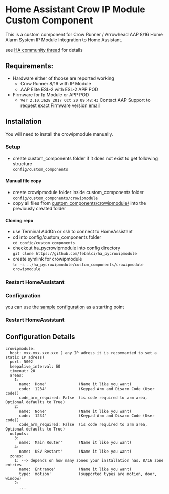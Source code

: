 # Home Assistant Crow IP Module Custom Component

This is a custom component for Crow Runner / Arrowhead AAP 8/16 Home Alarm System IP Module Integration to Home Assistant.

see [HA community thread][ha_community_thread] for details

## Requirements:
- Hardware either of thoose are reported working
  - Crow Runner 8/16 with IP Module
  - AAP Elite ESL-2 with ESL-2 APP POD
- Firmware for Ip Module or APP POD
  - `Ver 2.10.3628 2017 Oct 20 09:48:43`
  Contact AAP Support to request exact Firmware version [email][aap_support]

## Installation

You will need to install the crowipmodule manually.

### Setup
- create custom_components folder if it does not exist to get following structure\
  `config/custom_components`

#### Manual file copy
- create crowipmodule folder inside custom_components folder\
  `config/custom_components/crowipmodule`
- copy all files from [custom_components/crowipmodule/](custom_components/crowipmodule/) into the previously created folder

#### Cloning repo
- use Terminal AddOn or ssh to connect to HomeAssistant
- cd into config/custom_components folder\
  `cd config/custom_components`
- checkout ha_pycrowipmodule into config directory\
  `git clone https://github.com/febalci/ha_pycrowipmodule`
- create symlink for crowipmodule\
  `ln -s ../ha_pycrowipmodule/custom_components/crowipmodule crowipmodule`

### Restart HomeAssistant

### Configuration

you can use the [sample configuration](sample_configuration.yaml) as a starting point

### Restart HomeAssistant

## Configuration Details
```
crowipmodule:
  host: xxx.xxx.xxx.xxx ( any IP adress it is recommanted to set a static IP adress)
  port: 5002
  keepalive_interval: 60
  timeout: 20
  areas:
    1:
      name: 'Home'              (Name it like you want)
      code: '1234'              (Keypad Arm and Disarm Code (User code))
      code_arm_required: False  (is code required to arm area, Optional defaults to True)
    2:
      name: 'None'              (Name it like you want)
      code: '1234'              (Keypad Arm and Disarm Code (User code))
      code_arm_required: False  (is code required to arm area, Optional defaults to True)
  outputs:
    3:
      name: 'Main Router'       (Name it like you want)
    4:
      name: 'USV Restart'       (Name it like you want)
  zones:
    1: --> depends on how many zones your installation has. 8/16 zone entries
      name: 'Entrance'          (Name it like you want)
      type: 'motion'            (supported types are motion, door, window)
    2:
      ...
```

[ha_community_thread]: [https://community.home-assistant.io/t/custom-component-crow-runner-arrowhead-aap-8-16-alarm-ip-module/130588?u=febalci]
[aap_support]: [mailto:tech@aap.co.nz]